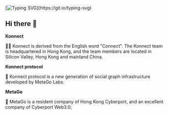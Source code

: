 [![Typing SVG](https://readme-typing-svg.demolab.com?font=Fira+Code&weight=700&size=40&pause=1000&color=FFF1F2&background=000000&center=true&vCenter=true&width=600&height=300&lines=Konnect+Protocol+!)](https://git.io/typing-svg)

## Hi there 👋



**Konnect**

🙋‍♀️ Konnect is derived from the English word "Connect". The Konnect team is headquartered in Hong Kong, and the team members are located in Silicon Valley, Hong Kong and mainland China. 



**Konnect protocol**

🌈 Konnect protocol is a new generation of social graph infrastructure developed by MetaGo Labs. 




**MetaGo**

🧙 MetaGo is a resident company of Hong Kong Cyberport, and an excellent company of Cyberport Web3.0;


